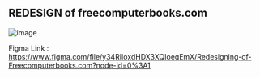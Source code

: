 REDESIGN of freecomputerbooks.com
------------------------------------------

![image](https://user-images.githubusercontent.com/61977671/137311282-aada5730-04bd-424c-a10d-04508749d272.png)


Figma Link : https://www.figma.com/file/y34RlIoxdHDX3XQIoeqEmX/Redesigning-of-Freecomputerbooks.com?node-id=0%3A1
